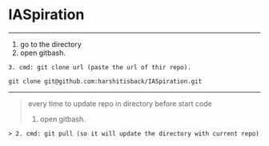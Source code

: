 # IASpiration

---
1. go to the directory
2. open gitbash. 
```
3. cmd: git clone url (paste the url of thir repo).
```
```
git clone git@github.com:harshitisback/IASpiration.git
```
---


> every time to update repo in directory before start code 
> 1. open gitbash. 
```
> 2. cmd: git pull (so it will update the directory with current repo)
```

